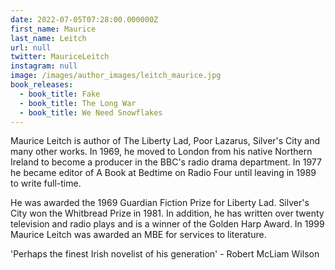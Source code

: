 ```yaml
---
date: 2022-07-05T07:28:00.000000Z
first_name: Maurice
last_name: Leitch
url: null
twitter: MauriceLeitch
instagram: null
image: /images/author_images/leitch_maurice.jpg
book_releases:
  - book_title: Fake
  - book_title: The Long War
  - book_title: We Need Snowflakes
---
```

Maurice Leitch is author of The Liberty Lad, Poor Lazarus, Silver's City and many other works. In 1969, he moved to London from his native Northern Ireland to become a producer in the BBC's radio drama department. In 1977 he became editor of A Book at Bedtime on Radio Four until leaving in 1989 to write full-time. 

He was awarded the 1969 Guardian Fiction Prize for Liberty Lad. Silver's City won the Whitbread Prize in 1981. In addition, he has written over twenty television and radio plays and is a winner of the Golden Harp Award. In 1999 Maurice Leitch was awarded an MBE for services to literature.

'Perhaps the finest Irish novelist of his generation' - Robert McLiam Wilson